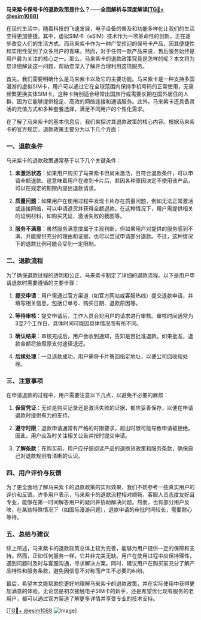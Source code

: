 **马来紫卡保号卡的退款政策是什么？——全面解析与深度解读[[TG💪+ @esim1088](https://t.me/s/esim1088)]**

在现代生活中，随着科技的飞速发展，电子设备的普及和功能多样化让我们的生活变得更加便捷。其中，虚拟SIM卡（eSIM）技术作为一项革命性的创新，正在逐步改变人们的生活方式。而马来紫卡作为一种广受欢迎的保号卡产品，因其便捷性和实用性受到了众多用户的青睐。然而，对于任何一款产品来说，售后服务始终是用户最为关注的核心之一。那么，马来紫卡的退款政策究竟是怎样的呢？本文将为您详细解读这一问题，帮助您深入了解并合理利用这项服务。

首先，我们需要明确什么是马来紫卡以及它的主要功能。马来紫卡是一种支持多国漫游的虚拟SIM卡，用户可以通过它在全球范围内保持手机号码的正常使用，无需频繁更换实体SIM卡。这种卡特别适合经常出国旅行或需要长期在国外居住的人群，因为它能够提供稳定、高效的网络连接和通话服务。此外，马来紫卡还具备灵活的充值方式和多种套餐选择，满足不同用户的个性化需求。

在了解了马来紫卡的基本信息后，我们来探讨其退款政策的核心内容。根据马来紫卡的官方规定，退款政策主要分为以下几个方面：

### 一、退款条件

马来紫卡的退款政策通常基于以下几个关键条件：

1. **未激活状态**：如果用户购买了马来紫卡但尚未激活，且符合退款条件，可以申请全额退款。这意味着用户在收到卡片后，若因各种原因决定不使用该产品，可以在规定的期限内提出退款请求。

2. **质量问题**：如果用户在使用过程中发现卡片存在质量问题，例如无法正常激活或连接网络，可以申请退货并获得全额退款。在这种情况下，用户需提供相关的证明材料，如购买凭证、激活失败的截图等。

3. **服务不满意**：虽然服务满意度属于主观判断，但如果用户对提供的服务感到不满，并能提供充分的理由和证据，也可以尝试申请部分退款。不过，这种情况下的退款比例可能会受到一定限制。

### 二、退款流程

为了确保退款过程的透明和公正，马来紫卡制定了详细的退款流程。以下是用户申请退款时需要遵循的主要步骤：

1. **提交申请**：用户需通过官方渠道（如官方网站或客服热线）提交退款申请，并填写相关信息，包括订单号、购买日期、退款原因等。

2. **等待审核**：提交申请后，工作人员会对用户的请求进行审核。审核时间通常为3至7个工作日，具体时间可能因具体情况而有所不同。

3. **确认结果**：审核完成后，用户会收到通知，告知是否批准退款。如果批准，退款金额将按照原支付途径退还。

4. **后续处理**：一旦退款成功，用户需将卡片寄回指定地址，以便公司回收和处理。

### 三、注意事项

在申请退款的过程中，用户需要注意以下几点，以避免不必要的麻烦：

1. **保留凭证**：无论是购买记录还是激活失败的证据，都应妥善保存，以便在申请退款时提供有力的支持。

2. **遵守时限**：退款申请通常有严格的时限要求，超出时限可能导致申请被拒绝。因此，用户应及时关注相关公告并按时提交申请。

3. **了解条款**：在购买前，用户应仔细阅读产品的退换货政策和服务条款，确保自己对退款规则有清晰的认识。

### 四、用户评价与反馈

为了更全面地了解马来紫卡的退款政策的实际效果，我们不妨参考一些真实用户的评价和反馈。许多用户表示，马来紫卡的退款流程相对顺畅，客服人员态度友好且专业，能够在第一时间解答用户的疑问并协助解决问题。然而，也有部分用户反映，在某些特殊情况下（如国际漫游问题），退款申请的审批时间较长，需要耐心等待。

### 五、总结与建议

综上所述，马来紫卡的退款政策总体上较为完善，能够为用户提供一定的保障和支持。然而，正如任何服务一样，它并非完美无缺。用户在使用过程中应保持理性，遇到问题时及时与客服沟通，寻求解决方案。同时，建议用户在购买前充分了解产品特性和服务条款，避免因信息不对称而产生不必要的纠纷。

最后，希望本文能帮助您更好地理解马来紫卡的退款政策，并在实际使用中获得更加满意的体验。无论您是初次接触电子SIM卡的新手，还是希望优化现有服务的老用户，都可以通过官方渠道了解更多详情并享受专业的技术支持。

[[TG💪+ @esim1088](https://t.me/s/esim1088) ![Image](https://i.postimg.cc/4NQfJmqS/Snipaste-2025-05-13-00-14-12.png)]